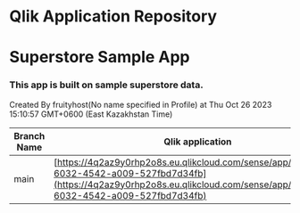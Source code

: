 # Qlik Application Repository 
# Superstore Sample App
### This app is built on sample superstore data.
Created By fruityhost(No name specified in Profile) at Thu Oct 26 2023 15:10:57 GMT+0600 (East Kazakhstan Time)

Branch Name|Qlik application
---|---
main|[https://4q2az9y0rhp2o8s.eu.qlikcloud.com/sense/app/1c0a43b5-6032-4542-a009-527fbd7d34fb](https://4q2az9y0rhp2o8s.eu.qlikcloud.com/sense/app/1c0a43b5-6032-4542-a009-527fbd7d34fb)
